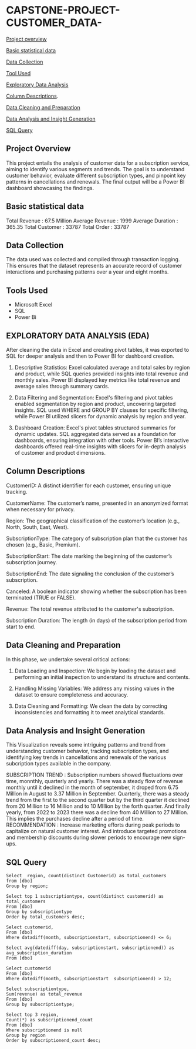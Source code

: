 # CAPSTONE-PROJECT-CUSTOMER_DATA-

[Project overview](#project-overview)

[Basic statistical data](#Basic-statistical-data)

[Data Collection](#Data-Collection)

[Tool Used](#Tool-Used)

[Exploratory Data Analysis](#Exploratory-Data-Analysis)

[Column Descriptions](#Column-Descriptions).

[Data Cleaning and Preparation](#Data-Cleaning-and-Preparation)

[Data Analysis and Insight Generation](#Data-Analysis-and-Insight-Generation)

[SQL Query](#SQL-Query)

## Project Overview 

This project entails the analysis of customer data for a subscription service, aiming to identify various segments and trends. The goal is to understand customer behavior, evaluate different subscription types, and pinpoint key patterns in cancellations and renewals. The final output will be a Power BI dashboard showcasing the findings.

## Basic statistical data 
Total Revenue : 67.5 Million
Average Revenue : 1999
Average Duration : 365.35
Total Customer : 33787
Total Order : 33787

## Data Collection
The data used was collected and complied through transaction logging. This ensures that the dataset represents an accurate record of customer interactions and purchasing patterns over a year and eight months.


## Tools Used
- Microsoft Excel
- SQL
- Power Bi

## EXPLORATORY DATA ANALYSIS (EDA)

After cleaning the data in Excel and creating pivot tables, it was exported to SQL for deeper analysis and then to Power BI for dashboard creation.

1. Descriptive Statistics: Excel calculated average and total sales by region and product, while SQL queries provided insights into total revenue and monthly sales. Power BI displayed key metrics like total revenue and average sales through summary cards.


2. Data Filtering and Segmentation: Excel's filtering and pivot tables enabled segmentation by region and product, uncovering targeted insights. SQL used WHERE and GROUP BY clauses for specific filtering, while Power BI utilized slicers for dynamic analysis by region and year.


3. Dashboard Creation: Excel's pivot tables structured summaries for dynamic updates. SQL aggregated data served as a foundation for dashboards, ensuring integration with other tools. Power BI’s interactive dashboards offered real-time insights with slicers for in-depth analysis of customer and product dimensions.

  
## Column Descriptions

CustomerID: A distinct identifier for each customer, ensuring unique tracking.

CustomerName: The customer’s name, presented in an anonymized format when necessary for privacy.

Region: The geographical classification of the customer’s location (e.g., North, South, East, West).

SubscriptionType: The category of subscription plan that the customer has chosen (e.g., Basic, Premium).

SubscriptionStart: The date marking the beginning of the customer’s subscription journey.

SubscriptionEnd: The date signaling the conclusion of the customer’s subscription.

Canceled: A boolean indicator showing whether the subscription has been terminated (TRUE or FALSE).

Revenue: The total revenue attributed to the customer's subscription.

Subscription Duration: The length (in days) of the subscription period from start to end.

## Data Cleaning and Preparation

In this phase, we undertake several critical actions:

1. Data Loading and Inspection: We begin by loading the dataset and performing an initial inspection to understand its structure and contents.


2. Handling Missing Variables: We address any missing values in the dataset to ensure completeness and accuracy.


3. Data Cleaning and Formatting: We clean the data by correcting inconsistencies and formatting it to meet analytical standards.

## Data Analysis and Insight Generation

This Visualization reveals some intriguing patterns and trend from understanding customer behavior, tracking subscription types, and identifying key trends in cancellations and renewals of the various subcription types available in the company.

SUBSCRIPTION TREND : Subscription numbers showed fluctuations over time, monnthly, quarterly and yearly. There was a steady flow of revenue monthly until it declined in the month of september, it droped from 6.75 Million in August to 3.37 Million in September. Quarterly, there was a steady trend from the first to the second quarter but by the third quarter it declined from 20 Million to 16 Million and to 10 MIllion by the forth quarter. And finally yearly, from 2022 to 2023 there was a decline from 40 Million to 27 Million. This implies the purchases decline after a period of time. RECOMMENDATION : Increase marketing efforts during peak periods to capitalize on natural customer interest. And introduce targeted promotions and membership discounts during slower periods to encourage new sign-ups.

## SQL Query 

```
Select  region, count(distinct Customerid) as total_customers 
from [dbo]
Group by region;
```
```
Select top 1 subscriptiontype, count(distinct customerid) as total_customers
From [dbo]
Group by subscriptiontype 
Order by total_customers desc;
```
```
Select customerid,
From [dbo]
Where datadiff(month, subscriptionstart, subscriptionend) <= 6;
```
```
Select avg(datediff(day, subscriptionstart, subscriptionend)) as avg_subscription_duration
From [dbo]
```
```
Select customerid
From [dbo]
Where datediff(month, subscriptionstart  subscriptionend) > 12;
```

```
Select subscriptiontype,
Sum(revenue) as total_revenue 
From [dbo]
Group by subscriptiontype;
```

```
Select top 3 region,
Count(*) as subscriptionend_count
From [dbo]
Where subscriptionend is null
Group by region
Order by subscriptionend_count desc;
```

























